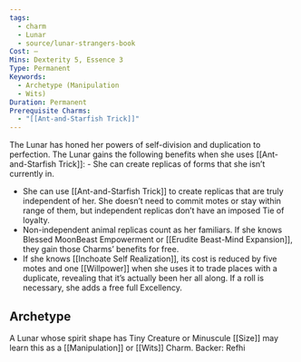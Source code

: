 ```yaml
---
tags:
  - charm
  - Lunar
  - source/lunar-strangers-book
Cost: —
Mins: Dexterity 5, Essence 3
Type: Permanent
Keywords:
  - Archetype (Manipulation
  - Wits)
Duration: Permanent
Prerequisite Charms:
  - "[[Ant-and-Starfish Trick]]"
---
```

The Lunar has honed her powers of self-division and duplication to perfection.
The Lunar gains the following benefits when she uses [[Ant-and-Starfish Trick]]:  - She can create replicas of forms that she isn’t currently in.
 - She can use [[Ant-and-Starfish Trick]] to create replicas that are truly independent of her. She doesn’t need to commit motes or stay within range of them, but independent replicas don’t have an imposed Tie of loyalty.
 - Non-independent animal replicas count as her familiars. If she knows Blessed MoonBeast Empowerment or [[Erudite Beast-Mind Expansion]], they gain those Charms’ benefits for free.
 - If she knows [[Inchoate Self Realization]], its cost is reduced by five motes and one [[Willpower]] when she uses it to trade places with a duplicate, revealing that it’s actually been her all along. If a roll is necessary, she adds a free full Excellency.

## Archetype 
A Lunar whose spirit shape has Tiny Creature or Minuscule [[Size]] may learn this as a [[Manipulation]] or [[Wits]] Charm.
Backer: Refhi